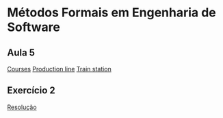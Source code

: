# Métodos Formais em Engenharia de Software 

## Aula 5
[Courses](http://alloy4fun.inesctec.pt/tRswRhieW38oTDWss)
[Production line](http://alloy4fun.inesctec.pt/552R4y9kgDMguGfBE)
[Train station]()

## Exercício 2
[Resolução](http://alloy4fun.inesctec.pt/QXXuszPv78FawEmM9)
